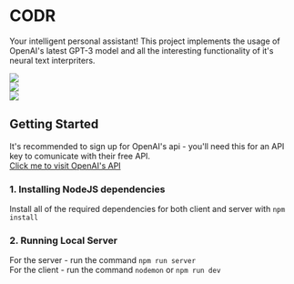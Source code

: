 # CODR
Your intelligent personal assistant! This project implements the usage of OpenAI's latest GPT-3 model and all the interesting functionality of it's neural text interpriters.

<img src="https://i.ibb.co/m58WdXp/codr-nav.png" /><br>
<img src="https://i.ibb.co/Ky1bQSR/codr-user-Question.png" /><br>
<img src="https://i.ibb.co/02JMBr2/codr-bot-Answer.png" /><br>

## Getting Started
It's recommended to sign up for OpenAI's api - you'll need this for an API key to comunicate with their free API.<br>
<a href="https://openai.com/api">Click me to visit OpenAI's API</a>

### 1. Installing NodeJS dependencies
Install all of the required dependencies for both client and server with `npm install` <br>

### 2. Running Local Server
For the server - run the command `npm run server` <br>
For the client - run the command `nodemon` or `npm run dev`
